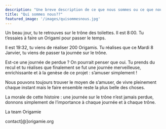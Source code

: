 ```yaml
---
description: "Une breve description de ce que nous sommes ou ce que nous pensons être ou peut etre de ce que nous ne sommes pas."
title: "Qui sommes nous??"
featured_image: '/images/quisommesnous.jpg'
---
```


Un beau jour, tu te retrouves sur le trône des toilettes. Il est 8:00. Tu t’essaies à faire un Origami pour passer le temps.

Il est 19:32, tu viens de réaliser 200 Origamis. Tu réalises que ce Mardi 8 Janvier, tu viens de passer ta journée sur le trône. 

Est-ce une journée de perdue ? On pourrait penser que oui. Tu prends du recul et tu réalises que finalement se fut une journée merveilleuse, enrichissante et à la genèse de ce projet : s’amuser simplement !

Nous pouvons toujours trouver le moyen de s’amuser, de vivre pleinement chaque instant mais le faire ensemble reste la plus belle des choses. 

La morale de cette histoire : une journée sur le trône n’est jamais perdue, donnons simplement de l’importance à chaque journée et à chaque trône. 


La team Origamie

contact[@]origamie.org